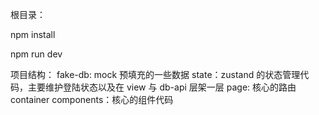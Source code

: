 根目录：

npm install

npm run dev

项目结构：
fake-db: mock 预填充的一些数据
state：zustand 的状态管理代码，主要维护登陆状态以及在 view 与 db-api 层架一层
page: 核心的路由 container
components：核心的组件代码